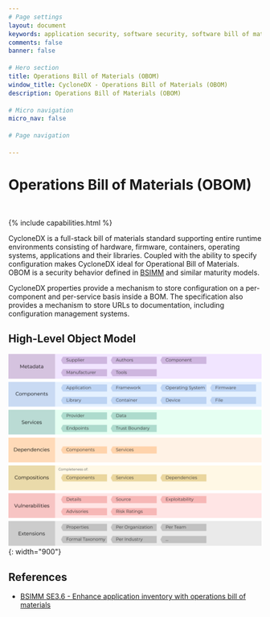 ```yaml
---
# Page settings
layout: document
keywords: application security, software security, software bill of material, SBOM, BOM, open source, supply chain, specification, spdx, license, package url, purl, cpe
comments: false
banner: false

# Hero section
title: Operations Bill of Materials (OBOM)
window_title: CycloneDX - Operations Bill of Materials (OBOM)
description: Operations Bill of Materials (OBOM)

# Micro navigation
micro_nav: false

# Page navigation
    
---
```


# Operations Bill of Materials (OBOM)

&nbsp;<!-- without this hack, the dropdown menu has issues due to h1 and h2 happening right after each other -->

{% include capabilities.html %}

CycloneDX is a full-stack bill of materials standard supporting entire runtime environments consisting of hardware,
firmware, containers, operating systems, applications and their libraries. Coupled with the ability to specify configuration
makes CycloneDX ideal for Operational Bill of Materials. OBOM is a security behavior defined in [BSIMM](https://www.bsimm.com/)
and similar maturity models.

CycloneDX properties provide a mechanism to store configuration on a per-component and per-service basis inside a BOM. 
The specification also provides a mechanism to store URLs to documentation, including configuration management systems.

## High-Level Object Model

![CycloneDX Object Model Swimlane](../../theme/assets/images/CycloneDX-Object-Model-Swimlane.svg){: width="900"}

## References

* [BSIMM SE3.6 - Enhance application inventory with operations bill of materials](https://www.bsimm.com/framework/deployment/software-environment.html)
